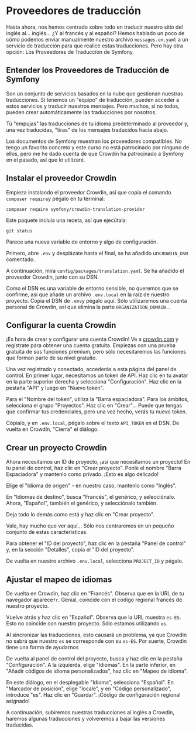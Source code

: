 # Proveedores de traducción

Hasta ahora, nos hemos centrado sobre todo en traducir nuestro sitio del inglés al... inglés... ¿Y al francés y al español? Hemos hablado un poco de cómo podemos enviar manualmente nuestro archivo `messages.en.yaml` a un servicio de traducción para que realice estas traducciones. Pero hay otra opción: Los Proveedores de Traducción de Symfony.

## Entender los Proveedores de Traducción de Symfony

Son un conjunto de servicios basados en la nube que gestionan nuestras traducciones. Si tenemos un "equipo" de traducción, pueden acceder a estos servicios y traducir nuestros mensajes. Pero muchos, si no todos, pueden crear automáticamente las traducciones por nosotros.

Tú "empujas" las traducciones de tu idioma predeterminado al proveedor y, una vez traducidas, "tiras" de los mensajes traducidos hacia abajo.

Los documentos de Symfony muestran los proveedores compatibles. No tengo un favorito concreto y este curso no está patrocinado por ninguno de ellos, pero me he dado cuenta de que Crowdin ha patrocinado a Symfony en el pasado, así que lo utilizaré.

## Instalar el proveedor Crowdin

Empieza instalando el proveedor Crowdin, así que copia el comando `composer require`y pégalo en tu terminal:

```terminal-silent
composer require symfony/crowdin-translation-provider
```

Este paquete incluía una receta, así que ejecútala:

```terminal
git status
```

Parece una nueva variable de entorno y algo de configuración.

Primero, abre `.env` y desplázate hasta el final, se ha añadido un`CROWDIN_DSN` comentado.

A continuación, mira `config/packages/translation.yaml`. Se ha añadido el proveedor Crowdin, junto con su DSN.

Como el DSN es una variable de entorno sensible, no queremos que se confirme, así que añade un archivo `.env.local` en la raíz de nuestro proyecto. Copia el DSN de `.env`y pégalo aquí. Sólo utilizaremos una cuenta personal de Crowdin, así que elimina la parte `ORGANIZATION_DOMAIN.`.

## Configurar la cuenta Crowdin

¡Es hora de crear y configurar una cuenta Crowdin! Ve a [crowdin.com](https://crowdin.com) y regístrate para obtener una cuenta gratuita. Empiezas con una prueba gratuita de sus funciones premium, pero sólo necesitaremos las funciones que forman parte de su nivel gratuito.

Una vez registrado y conectado, accederás a esta página del panel de control. En primer lugar, necesitamos un token de API. Haz clic en tu avatar en la parte superior derecha y selecciona "Configuración". Haz clic en la pestaña "API" y luego en "Nuevo token".

Para el "Nombre del token", utiliza la "Barra espaciadora". Para los ámbitos, selecciona el grupo "Proyectos". Haz clic en "Crear"... Puede que tengas que confirmar tus credenciales, pero una vez hecho, verás tu nuevo token.

Cópialo, y en `.env.local`, pégalo sobre el texto `API_TOKEN` en el DSN. De vuelta en Crowdin, "Cierra" el diálogo.

## Crear un proyecto Crowdin

Ahora necesitamos un ID de proyecto, ¡así que necesitamos un proyecto! En tu panel de control, haz clic en "Crear proyecto". Ponle el nombre "Barra Espaciadora" y mantenlo como privado. ¡Esto es algo delicado!

Elige el "Idioma de origen" - en nuestro caso, mantenlo como "Inglés".

En "Idiomas de destino", busca "Francés", el genérico, y selecciónalo. Ahora, "Español", también el genérico, y selecciónalo también.

Deja todo lo demás como está y haz clic en "Crear proyecto".

Vale, hay mucho que ver aquí... Sólo nos centraremos en un pequeño conjunto de estas características.

Para obtener el "ID del proyecto", haz clic en la pestaña "Panel de control" y, en la sección "Detalles", copia el "ID del proyecto".

De vuelta en nuestro archivo `.env.local`, selecciona `PROJECT_ID` y pégalo.

## Ajustar el mapeo de idiomas

De vuelta en Crowdin, haz clic en "Francés". Observa que en la URL de tu navegador aparece`fr`. Genial, coincide con el código regional francés de nuestro proyecto.

Vuelve atrás y haz clic en "Español". Observa que la URL muestra `es-ES`. Esto no coincide con nuestro proyecto. Sólo estamos utilizando `es`.

Al sincronizar las traducciones, esto causará un problema, ya que Crowdin no sabrá que nuestro `es` se corresponde con su `es-ES`. Por suerte, Crowdin tiene una forma de ayudarnos

De vuelta al panel de control del proyecto, busca y haz clic en la pestaña "Configuración". A la izquierda, elige "Idiomas". En la parte inferior, en "Añadir códigos de idioma personalizados", haz clic en "Mapeo de idioma".

En este diálogo, en el desplegable "Idioma", selecciona "Español". En "Marcador de posición", elige "locale", y en "Código personalizado", introduce "es". Haz clic en "Guardar". ¡Código de configuración regional asignado!

A continuación, subiremos nuestras traducciones al inglés a Crowdin, haremos algunas traducciones y volveremos a bajar las versiones traducidas.
